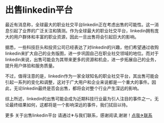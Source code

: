 # 出售linkedin平台

最近有消息称，全球最大的职业社交平台linkedin正在考虑出售的可能性。这一消息引起了业界的广泛关注和猜测。作为全球最大的职业社交平台，linkedin拥有庞大的用户群体和丰富的职业资源，因此一旦出售将会引起巨大的影响。

据悉，一些科技巨头和投资公司已经表达了对linkedin的兴趣，他们希望通过收购linkedin来扩大自己的业务版图，进一步巩固自己在职业社交领域的地位。而对于linkedin来说，出售可能会为其带来更多的资源和机会，进一步拓展自己的业务，提升用户体验和服务质量。

不过，值得注意的是，linkedin作为一家全球知名的职业社交平台，其出售可能会引起一系列的变化和调整，这对于广大用户和企业来说都是一个重大的事件。因此，无论linkedin最终是否会出售，都将会对整个行业产生深远的影响。

综上所述，linkedin的出售可能会成为近期科技行业最为引人注目的事件之一。无论最终结果如何，这都将是一个影响深远的事件，我们拭目以待。

更多 关于出售linkedin平台 请通过✈与我们联系，感谢阅读,谢谢！[点我✈联系](https://ads.k02.cc)